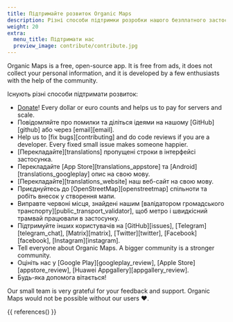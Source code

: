 ```yaml
---
title: Підтримайте розвиток Organic Maps
description: Різні способи підтримки розробки нашого безплатного застосунку
weight: 20
extra:
  menu_title: Підтримати нас
  preview_image: contribute/contribute.jpg
---
```


Organic Maps is a free, open-source app. It is free from ads, it does not collect your personal information, and it is developed by a few enthusiasts with the help of the community.

Існують різні способи підтримати розвиток:

- [Donate](@/donate/index.md)! Every dollar or euro counts and helps us to pay for servers and scale.
- Повідомляйте про помилки та діліться ідеями на нашому [GitHub][github] або
  через [email][email].
- Help us to [fix bugs][contributing] and do code reviews if you are a developer. Every fixed small issue makes someone happier.
- [Перекладайте][translations] пропущені строки в інтерфейсі застосунка.
- Перекладайте [App Store][translations_appstore] та
  [Android][translations_googleplay] опис на свою мову.
- [Перекладайте][translations_website] наш веб-сайт на свою мову.
- Приєднуйтесь до [OpenStreetMap][openstreetmap] спільноти та робіть внесок
  у створення мапи.
- Виправте червоні місця, знайдені нашим [валідатором громадського
  транспорту][public_transport_validator], щоб метро і швидкісний трамвай
  працювали в застосунку.
- Підтримуйте інших користувачів на [GitHub][issues],
  [Telegram][telegram_chat], [Matrix][matrix], [Twitter][twitter],
  [Facebook][facebook], [Instagram][instagram].
- Tell everyone about Organic Maps. A bigger community is a stronger community.
- Оцініть нас у [Google Play][googleplay_review], [Apple
  Store][appstore_review], [Huawei Appgallery][appgallery_review].
- Будь-яка допомога вітається!

Our small team is very grateful for your feedback and support. Organic Maps would not be possible without our users ❤️.

{{ references() }}
